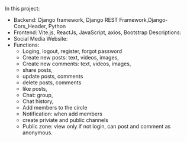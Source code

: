 In this project:
- Backend: Django framework, Django REST Framework,Django-Cors_Header, Python
- Frontend: Vite.js, ReactJs, JavaScript, axios, Bootstrap
Descriptions:
- Social Media Website:
- Functions:
    + Loging, logout, register, forgot password
    + Create new posts: text, videos, images,
    + Create new comments: text, videos, images,
    + share posts,
    + update posts, comments
    + delete posts, comments
    + like posts,
    + Chat: group,
    + Chat history,
    + Add members to the circle
    + Notification: when add members
    + create priviate and public channels
    + Public zone: view only if not login, can post and comment as anonymous.
